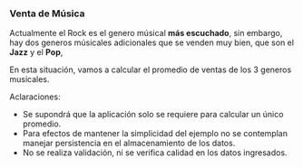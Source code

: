 ### Venta de Música
Actualmente el Rock es el genero músical **más escuchado**, sin embargo, hay dos generos músicales adicionales que se venden muy bien, que son el **Jazz** y el **Pop**,  

En esta situación, vamos a calcular el promedio de ventas de los 3 generos musicales.

Aclaraciones:
* Se supondrá que la aplicación solo se requiere para calcular un único promedio.
* Para efectos de mantener la simplicidad del ejemplo no se contemplan manejar persistencia en el almacenamiento de los datos.
* No se realiza validación, ni se verifica calidad en los datos ingresados.
